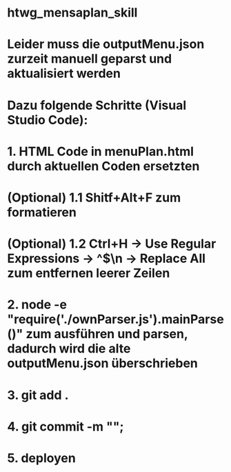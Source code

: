 # htwg_mensaplan_skill
# Leider muss die outputMenu.json zurzeit manuell geparst und aktualisiert werden 
# Dazu folgende Schritte (Visual Studio Code):
#    1. HTML Code in menuPlan.html durch aktuellen Coden ersetzten
#    (Optional) 1.1 Shitf+Alt+F zum formatieren
#    (Optional) 1.2 Ctrl+H -> Use Regular Expressions -> ^$\n -> Replace All zum entfernen leerer Zeilen
#    2. node -e "require('./ownParser.js').mainParse()" zum ausführen und parsen, dadurch wird die alte outputMenu.json überschrieben
#    3. git add .
#    4. git commit -m "<Commit-Nachricht>";
#    5. deployen
